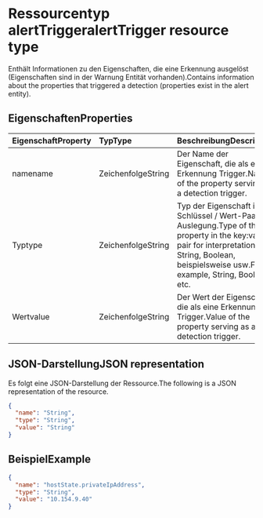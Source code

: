 # <a name="alerttrigger-resource-type"></a><span data-ttu-id="0f508-101">Ressourcentyp alertTrigger</span><span class="sxs-lookup"><span data-stu-id="0f508-101">alertTrigger resource type</span></span>

<span data-ttu-id="0f508-102">Enthält Informationen zu den Eigenschaften, die eine Erkennung ausgelöst (Eigenschaften sind in der Warnung Entität vorhanden).</span><span class="sxs-lookup"><span data-stu-id="0f508-102">Contains information about the properties that triggered a detection (properties exist in the alert entity).</span></span>

## <a name="properties"></a><span data-ttu-id="0f508-103">Eigenschaften</span><span class="sxs-lookup"><span data-stu-id="0f508-103">Properties</span></span>

| <span data-ttu-id="0f508-104">Eigenschaft</span><span class="sxs-lookup"><span data-stu-id="0f508-104">Property</span></span>   | <span data-ttu-id="0f508-105">Typ</span><span class="sxs-lookup"><span data-stu-id="0f508-105">Type</span></span>|<span data-ttu-id="0f508-106">Beschreibung</span><span class="sxs-lookup"><span data-stu-id="0f508-106">Description</span></span>|
|:---------------|:--------|:----------|
|<span data-ttu-id="0f508-107">name</span><span class="sxs-lookup"><span data-stu-id="0f508-107">name</span></span>|<span data-ttu-id="0f508-108">Zeichenfolge</span><span class="sxs-lookup"><span data-stu-id="0f508-108">String</span></span>|<span data-ttu-id="0f508-109">Der Name der Eigenschaft, die als eine Erkennung Trigger.</span><span class="sxs-lookup"><span data-stu-id="0f508-109">Name of the property serving as a detection trigger.</span></span>|
|<span data-ttu-id="0f508-110">Typ</span><span class="sxs-lookup"><span data-stu-id="0f508-110">type</span></span>|<span data-ttu-id="0f508-111">Zeichenfolge</span><span class="sxs-lookup"><span data-stu-id="0f508-111">String</span></span>|<span data-ttu-id="0f508-112">Typ der Eigenschaft im Schlüssel / Wert-Paar für Auslegung.</span><span class="sxs-lookup"><span data-stu-id="0f508-112">Type of the property in the key:value pair for interpretation.</span></span> <span data-ttu-id="0f508-113">String, Boolean, beispielsweise usw.</span><span class="sxs-lookup"><span data-stu-id="0f508-113">For example, String, Boolean, etc.</span></span>|
|<span data-ttu-id="0f508-114">Wert</span><span class="sxs-lookup"><span data-stu-id="0f508-114">value</span></span>|<span data-ttu-id="0f508-115">Zeichenfolge</span><span class="sxs-lookup"><span data-stu-id="0f508-115">String</span></span>|<span data-ttu-id="0f508-116">Der Wert der Eigenschaft, die als eine Erkennung Trigger.</span><span class="sxs-lookup"><span data-stu-id="0f508-116">Value of the property serving as a detection trigger.</span></span>|

## <a name="json-representation"></a><span data-ttu-id="0f508-117">JSON-Darstellung</span><span class="sxs-lookup"><span data-stu-id="0f508-117">JSON representation</span></span>

<span data-ttu-id="0f508-118">Es folgt eine JSON-Darstellung der Ressource.</span><span class="sxs-lookup"><span data-stu-id="0f508-118">The following is a JSON representation of the resource.</span></span>

<!-- {
  "blockType": "resource",
  "optionalProperties": [

  ],
  "@odata.type": "microsoft.graph.alertTrigger"
}-->

```json
{
  "name": "String",
  "type": "String",
  "value": "String"
}

```

## <a name="example"></a><span data-ttu-id="0f508-119">Beispiel</span><span class="sxs-lookup"><span data-stu-id="0f508-119">Example</span></span>

```json
{
  "name": "hostState.privateIpAddress",
  "type": "String",
  "value": "10.154.9.40"
}

```

<!-- uuid: 8fcb5dbc-d5aa-4681-8e31-b001d5168d79
2015-10-25 14:57:30 UTC -->
<!-- {
  "type": "#page.annotation",
  "description": "alertTrigger resource",
  "keywords": "",
  "section": "documentation",
  "tocPath": ""
}-->